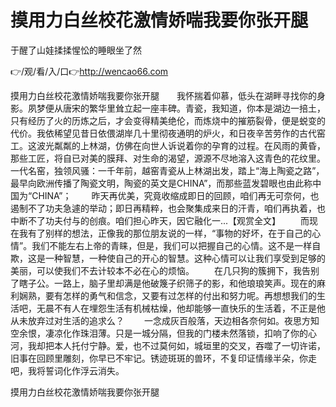 # 摸用力白丝校花激情娇喘我要你张开腿
于醒了山娃揉揉惺忪的睡眼坐了然

👉/观/看/入/口👉http://wencao66.com

摸用力白丝校花激情娇喘我要你张开腿　　我怀揣着仰慕，低头在湖畔寻找你的身影。夙梦便从唐宋的繁华里耸立起一座丰碑。青瓷，我知道，你本是湖边一掊土，只有经历了火的历炼之后，才会变得精美绝伦，而炼烧中的摧筋裂骨，便是蜕变的代价。我依稀望见昔日依偎湖岸几十里彻夜通明的炉火，和日夜辛苦劳作的古代窑工。这波光粼粼的上林湖，仿佛在向世人诉说着你的孕育的过程。在风雨的黄昏，那些工匠，将自已对美的膜拜、对生命的渴望，源源不尽地溶入这青色的花纹里。一代名窑，独领风骚：一千年前，越窑青瓷从上林湖出发，踏上“海上陶瓷之路”，最早向欧洲传播了陶瓷文明，陶瓷的英文是CHINA”，而那些蓝发碧眼也由此称中国为“CHINA”；
　　昨天再优美，究竟收缩成即日的回顾，咱们再无可奈何，也遏制不了功夫急遽的举动；即日再精粹，也会聚集成来日的汗青，咱们再执着，也中断不了功夫付与的创痕。咱们担心昨天，因它融化一...【观赏全文】
　　而现在我有了别样的想法，正像我的那位朋友说的一样，“事物的好坏，在于自己的心情”。我们不能左右上帝的青睐，但是，我们可以把握自己的心情。这不是一样自欺，这是一种智慧，一种使自己的开心的智慧。这种心情可以让我们享受到足够的美丽，可以使我们不去计较本不必在心的烦恼。
　　在几只狗的簇拥下，我告别了瞎子公。一路上，脑子里却满是他破篾子织筛子的影，和他琅琅笑声。现在的麻利娴熟，要有怎样的勇气和信念，又要有过怎样的付出和努力呢。再想想我们的生活吧，无晨不有人在埋怨生活有机械枯燥，他却能够一直快乐的生活着，不正是他从未放弃过对生活的追求么？
　　一念成灰百般落，天边相各奈何如。夜思方知空余恨，凄凉化作珠泪薄。只是一城分隔，但我的门楼未然落锁，扣响了你的心河，我却把本人托付宁静。爱，也不过莫何如，城垣里的交叉，吞噬了一切许诺，旧事在回顾里雕刻，你早已不牢记。锈迹斑斑的兽环，不复印证情缘半朵，你走吧，我将誓词化作浮云消失。

摸用力白丝校花激情娇喘我要你张开腿
